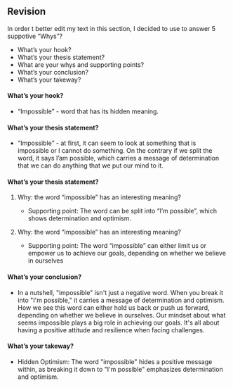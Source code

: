 ## Revision

In order t better edit my text in this section, I decided to use to answer 5 suppotive “Whys”?

- What’s your hook?
- What’s your thesis statement?
- What are your whys and supporting points?
- What’s your conclusion?
- What’s your takeway?



#### What’s your hook? 
- “Impossible” - word that has its hidden meaning.

#### What’s your thesis statement?
- “Impossible” - at first, it can seem to look at something that is impossible or I cannot do something. On the contrary if we split the word, it says I’am possible, which carries a message of determination that we can do anything that we put our mind to it.

#### What’s your thesis statement?

1. Why: the word “impossible” has an interesting meaning?
   - Supporting point: The word can be split into “I’m possible”, which shows determination and optimism.

 2. Why: the word “impossible” has an interesting meaning?
    - Supporting point: The word “impossible” can either limit us or empower us to achieve our goals, depending on whether we believe in ourselves
   

#### What’s your conclusion?
- In a nutshell, "impossible" isn't just a negative word. When you break it into "I'm possible," it carries a message of determination and optimism. How we see this word can either hold us back or push us forward, depending on whether we believe in ourselves. Our mindset about what seems impossible plays a big role in achieving our goals. It's all about having a positive attitude and resilience when facing challenges.


#### What’s your takeway?
- Hidden Optimism: The word "impossible" hides a positive message within, as breaking it down to "I'm possible" emphasizes determination and optimism.
